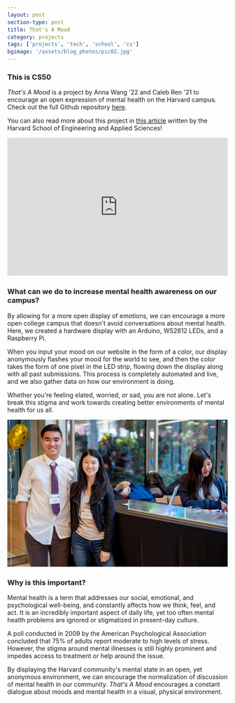 ```yaml
---
layout: post
section-type: post
title: That's A Mood
category: projects
tags: ['projects', 'tech', 'school', 'cs']
bgimage: '/assets/blog_photos/pic02.jpg'
---
```


### This is CS50

*That's A Mood* is a project by Anna Wang '22 and Caleb Ren '21 to encourage an open expression of mental health on the Harvard campus. Check out the full Github repository [here](https://github.com/annawang7/cs50-final-proj).

You can also read more about this project in [this article](https://www.seas.harvard.edu/news/2018/12/if-they-can-dream-it-they-can-code-it) written by the Harvard School of Engineering and Applied Sciences!

<iframe width="100%" height="315" src="https://www.youtube.com/embed/_VsNFTUYZqU" frameborder="0" allow="accelerometer; autoplay; encrypted-media; gyroscope; picture-in-picture" allowfullscreen></iframe>

<br />

### What can we do to increase mental health awareness on our campus?

By allowing for a more open display of emotions, we can encourage a more open college campus that doesn't avoid conversations about mental health. Here, we created a hardware display with an Arduino, WS2812 LEDs, and a Raspberry Pi.

When you input your mood on our website in the form of a color, our display anonymously flashes your mood for the world to see, and then the color takes the form of one pixel in the LED strip, flowing down the display along with all past submissions. This process is completely automated and live, and we also gather data on how our environment is doing.

Whether you're feeling elated, worried, or sad, you are not alone. Let's break this stigma and work towards creating better environments of mental health for us all.

![That's A Mood](/assets/blog_photos/pic00.jpg)

### Why is this important?

Mental health is a term that addresses our social, emotional, and psychological well-being, and constantly affects how we think, feel, and act. It is an incredibly important aspect of daily life, yet too often mental health problems are ignored or stigmatized in present-day culture.

A poll conducted in 2009 by the American Psychological Association concluded that 75% of adults report moderate to high levels of stress. However, the stigma around mental illnesses is still highly prominent and impedes access to treatment or help around the issue.

By displaying the Harvard community's mental state in an open, yet anonymous environment, we can encourage the normalization of discussion of mental health in our community. *That's A Mood* encourages a constant dialogue about moods and mental health in a visual, physical environment.